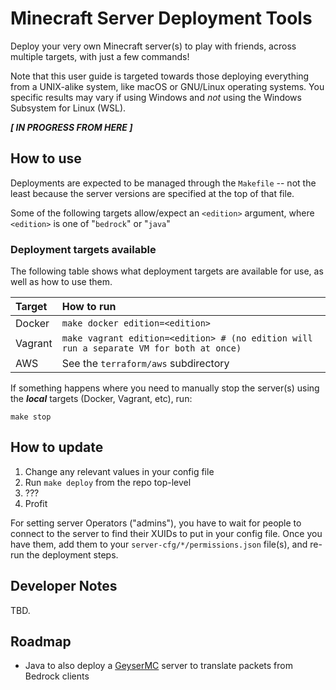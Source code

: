 # Minecraft Server Deployment Tools

Deploy your very own Minecraft server(s) to play with friends, across multiple
targets, with just a few commands!

Note that this user guide is targeted towards those deploying everything from a
UNIX-alike system, like macOS or GNU/Linux operating systems. You specific
results may vary if using Windows and *not* using the Windows Subsystem for
Linux (WSL).

***[ IN PROGRESS FROM HERE ]***

## How to use

Deployments are expected to be managed through the `Makefile` -- not the least
because the server versions are specified at the top of that file.

Some of the following targets allow/expect an `<edition>` argument, where
`<edition>` is one of "`bedrock`" or "`java`"

### Deployment targets available

The following table shows what deployment targets are available for use, as well
as how to use them.

| Target   | How to run
| :-----   | :---------
| Docker   | `make docker edition=<edition>`
| Vagrant  | `make vagrant edition=<edition> # (no edition will run a separate VM for both at once)`
| AWS      | See the `terraform/aws` subdirectory

If something happens where you need to manually stop the server(s) using the
***local*** targets (Docker, Vagrant, etc), run:

    make stop

## How to update

1. Change any relevant values in your config file
1. Run `make deploy` from the repo top-level
1. ???
1. Profit

For setting server Operators ("admins"), you have to wait for people to connect
to the server to find their XUIDs to put in your config file. Once you have
them, add them to your `server-cfg/*/permissions.json` file(s), and re-run the
deployment steps.

## Developer Notes

TBD.

## Roadmap

* Java to also deploy a [GeyserMC](https://geysermc.org/) server to translate
  packets from Bedrock clients
